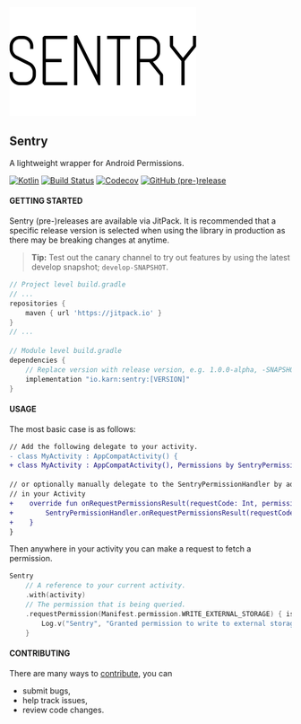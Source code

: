 ![Sentry](./docs/assets/logo.svg)


## Sentry
A lightweight wrapper for Android Permissions.

[![Kotlin](https://img.shields.io/badge/Kotlin-1.3.11-blue.svg?style=flat-square)](http://kotlinlang.org)
[![Build Status](https://img.shields.io/travis/Karn/sentry.svg?style=flat-square)](https://travis-ci.org/Karn/sentry)
[![Codecov](https://img.shields.io/codecov/c/github/karn/sentry.svg?style=flat-square)](https://codecov.io/gh/Karn/sentry)
[![GitHub (pre-)release](https://img.shields.io/github/release/karn/sentry/all.svg?style=flat-square)
](./../../releases)

#### GETTING STARTED
Sentry (pre-)releases are available via JitPack. It is recommended that a specific release version is selected when using the library in production as there may be breaking changes at anytime.

> **Tip:** Test out the canary channel to try out features by using the latest develop snapshot; `develop-SNAPSHOT`.

```Groovy
// Project level build.gradle
// ...
repositories {
    maven { url 'https://jitpack.io' }
}
// ...

// Module level build.gradle
dependencies {
    // Replace version with release version, e.g. 1.0.0-alpha, -SNAPSHOT
    implementation "io.karn:sentry:[VERSION]"
}
```


#### USAGE
The most basic case is as follows:

```diff
// Add the following delegate to your activity.
- class MyActivity : AppCompatActivity() {
+ class MyActivity : AppCompatActivity(), Permissions by SentryPermissionHandler {

// or optionally manually delegate to the SentryPermissionHandler by adding the following override
// in your Activity
+    override fun onRequestPermissionsResult(requestCode: Int, permissions: Array<out String>, grantResults: IntArray) {
+        SentryPermissionHandler.onRequestPermissionsResult(requestCode, permissions, grantResults)
+    }
}
```

Then anywhere in your activity you can make a request to fetch a permission.

```Kotlin
Sentry
    // A reference to your current activity.
    .with(activity)
    // The permission that is being queried.
    .requestPermission(Manifest.permission.WRITE_EXTERNAL_STORAGE) { isGranted: Boolean ->
        Log.v("Sentry", "Granted permission to write to external storage? $isGranted")
    }
```

#### CONTRIBUTING
There are many ways to [contribute](./.github/CONTRIBUTING.md), you can
- submit bugs,
- help track issues,
- review code changes.
